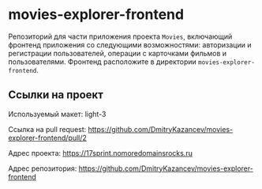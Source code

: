 # movies-explorer-frontend
Репозиторий для части приложения проекта `Movies`, включающий фронтенд приложения со следующими возможностями: авторизации и регистрации пользователей, операции с карточками фильмов и пользователями. Фронтенд расположите в директории `movies-explorer-frontend`.


## Ссылки на проект

Используемый макет: light-3

Ссылка на pull request: https://github.com/DmitryKazancev/movies-explorer-frontend/pull/2

Адрес проекта: https://17sprint.nomoredomainsrocks.ru

Адрес репозитория: https://github.com/DmitryKazancev/movies-explorer-frontend